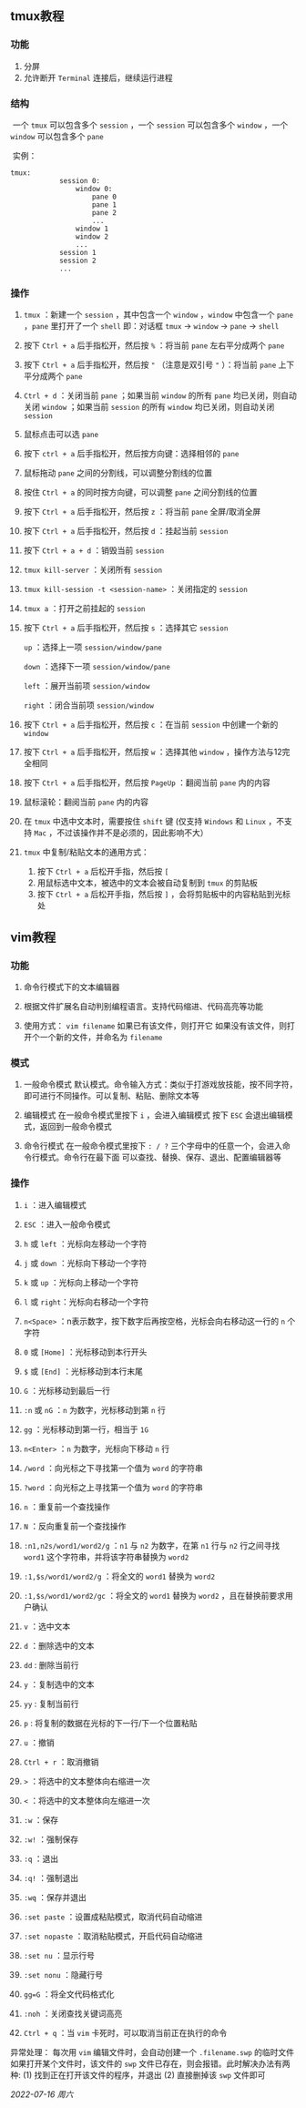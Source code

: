 ## tmux教程

### 功能

1. 分屏
2. 允许断开 ```Terminal``` 连接后，继续运行进程

### 结构

​	一个 ```tmux``` 可以包含多个 ```session``` ，一个 ```session``` 可以包含多个 ```window``` ，一个 ```window``` 可以包含多个 ```pane``` 

​	实例：

```shell
tmux:
            session 0:
                window 0:
                    pane 0
                    pane 1
                    pane 2
                    ...
                window 1
                window 2
                ...
            session 1
            session 2
            ...
```

### 操作

1. ```tmux``` ：新建一个 ```session``` ，其中包含一个 ```window``` ，```window``` 中包含一个 ```pane``` ，```pane``` 里打开了一个 ```shell``` 
   即：对话框 ```tmux``` $\rightarrow$ ```window``` $\rightarrow$ ```pane``` $\rightarrow$ ```shell``` 

1. 按下 ```Ctrl + a``` 后手指松开，然后按 ```%``` ：将当前 ```pane``` 左右平分成两个 ```pane``` 

1. 按下 ```Ctrl + a``` 后手指松开，然后按 ```"``` （注意是双引号 ```"``` ）：将当前 ```pane``` 上下平分成两个 ```pane``` 

1. ```Ctrl + d``` ：关闭当前 ```pane``` ；如果当前 ```window``` 的所有 ```pane``` 均已关闭，则自动关闭 ```window``` ；如果当前 ```session``` 的所有 ```window``` 均已关闭，则自动关闭 ```session``` 

1. 鼠标点击可以选 ```pane``` 

1. 按下 ```ctrl + a``` 后手指松开，然后按方向键：选择相邻的 ```pane``` 

1. 鼠标拖动 ```pane``` 之间的分割线，可以调整分割线的位置

1. 按住 ```Ctrl + a``` 的同时按方向键，可以调整 ```pane``` 之间分割线的位置

1. 按下 ```Ctrl + a``` 后手指松开，然后按 ```z``` ：将当前 ```pane``` 全屏/取消全屏

1. 按下 ```Ctrl + a``` 后手指松开，然后按 ```d``` ：挂起当前 ```session``` 

1. 按下 ```Ctrl + a + d```  ：销毁当前 ```session``` 

1. ```tmux kill-server``` ：关闭所有 ```session```

1. ```tmux kill-session -t <session-name>``` ：关闭指定的 ```session```

1. ```tmux a``` ：打开之前挂起的 ```session``` 

1. 按下 ```Ctrl + a``` 后手指松开，然后按 ```s``` ：选择其它 ```session``` 

      ```up``` ：选择上一项 ```session/window/pane```

      ```down``` ：选择下一项 ```session/window/pane```

      ```left``` ：展开当前项 ```session/window```

      ```right``` ：闭合当前项 ```session/window```

1. 按下 ```Ctrl + a``` 后手指松开，然后按 ```c``` ：在当前 ```session``` 中创建一个新的 ```window``` 

1. 按下 ```Ctrl + a``` 后手指松开，然后按 ```w``` ：选择其他 ```window``` ，操作方法与12完全相同

1. 按下 ```Ctrl + a``` 后手指松开，然后按 ```PageUp``` ：翻阅当前 ```pane``` 内的内容

1. 鼠标滚轮：翻阅当前 ```pane``` 内的内容

1. 在 ```tmux``` 中选中文本时，需要按住 ```shift``` 键
     (仅支持 ```Windows``` 和 ```Linux``` ，不支持 ```Mac``` ，不过该操作并不是必须的，因此影响不大）

1. ```tmux``` 中复制/粘贴文本的通用方式：

     1. 按下 ```Ctrl + a``` 后松开手指，然后按 ```[```
     2. 用鼠标选中文本，被选中的文本会被自动复制到 ```tmux``` 的剪贴板
     3. 按下 ```Ctrl + a``` 后松开手指，然后按 ```]``` ，会将剪贴板中的内容粘贴到光标处

## vim教程

### 功能

1. 命令行模式下的文本编辑器

2. 根据文件扩展名自动判别编程语言。支持代码缩进、代码高亮等功能

3. 使用方式： ```vim filename```
   如果已有该文件，则打开它
   如果没有该文件，则打开个一个新的文件，并命名为 ```filename```

### 模式

1. 一般命令模式
   默认模式。命令输入方式：类似于打游戏放技能，按不同字符，即可进行不同操作。可以复制、粘贴、删除文本等

2. 编辑模式
   在一般命令模式里按下 ```i``` ，会进入编辑模式
   按下 ```ESC``` 会退出编辑模式，返回到一般命令模式

3. 命令行模式
   在一般命令模式里按下 ```: / ?``` 三个字母中的任意一个，会进入命令行模式。命令行在最下面
   可以查找、替换、保存、退出、配置编辑器等

### 操作

1. ```i``` ：进入编辑模式

2. ```ESC``` ：进入一般命令模式

3. ```h``` 或 ```left``` ：光标向左移动一个字符

4. ```j``` 或 ```down``` ：光标向下移动一个字符

5. ```k``` 或 ```up``` ：光标向上移动一个字符

6. ```l``` 或 ```right```：光标向右移动一个字符

7. ```n<Space>``` ：n表示数字，按下数字后再按空格，光标会向右移动这一行的 ```n``` 个字符

8. ```0``` 或 ```[Home]``` ：光标移动到本行开头

9. ```$``` 或 ```[End]``` ：光标移动到本行末尾

10. ```G``` ：光标移动到最后一行

11. ```:n``` 或 ```nG``` ：```n``` 为数字，光标移动到第 ```n``` 行

12. ```gg``` ：光标移动到第一行，相当于 ```1G```

13. ```n<Enter>``` ：```n``` 为数字，光标向下移动 ```n``` 行

14. ```/word``` ：向光标之下寻找第一个值为 ```word``` 的字符串

15. ```?word``` ：向光标之上寻找第一个值为 ```word``` 的字符串

16. ```n``` ：重复前一个查找操作

17. ```N``` ：反向重复前一个查找操作

18. ```:n1,n2s/word1/word2/g``` ：```n1``` 与 ```n2``` 为数字，在第 ```n1``` 行与 ```n2``` 行之间寻找 ```word1``` 这个字符串，并将该字符串替换为 ```word2```

19. ```:1,$s/word1/word2/g``` ：将全文的 ```word1``` 替换为 ```word2```

20. ```:1,$s/word1/word2/gc``` ：将全文的 ```word1``` 替换为 ```word2``` ，且在替换前要求用户确认

21. ```v``` ：选中文本

22. ```d``` ：删除选中的文本

23. ```dd``` : 删除当前行

24. ```y``` ：复制选中的文本

25. ```yy``` : 复制当前行

26. ```p``` : 将复制的数据在光标的下一行/下一个位置粘贴

27. ```u``` ：撤销

28. ```Ctrl + r``` ：取消撤销

29. ```>``` ：将选中的文本整体向右缩进一次

30. ```<``` ：将选中的文本整体向左缩进一次

31. ```:w``` ：保存

32. ```:w!``` ：强制保存

33. ```:q``` ：退出

34. ```:q!``` ：强制退出

35. ```:wq``` ：保存并退出

36. ```:set paste``` ：设置成粘贴模式，取消代码自动缩进

37. ```:set nopaste``` ：取消粘贴模式，开启代码自动缩进

38. ```:set nu``` ：显示行号

39. ```:set nonu``` ：隐藏行号

40. ```gg=G``` ：将全文代码格式化

41. ```:noh``` ：关闭查找关键词高亮

42. ```Ctrl + q``` ：当 ```vim``` 卡死时，可以取消当前正在执行的命令

异常处理：
每次用 ```vim``` 编辑文件时，会自动创建一个 ```.filename.swp``` 的临时文件
如果打开某个文件时，该文件的 ```swp``` 文件已存在，则会报错。此时解决办法有两种:
	(1) 找到正在打开该文件的程序，并退出
	(2) 直接删掉该 ```swp``` 文件即可


*2022-07-16 周六*